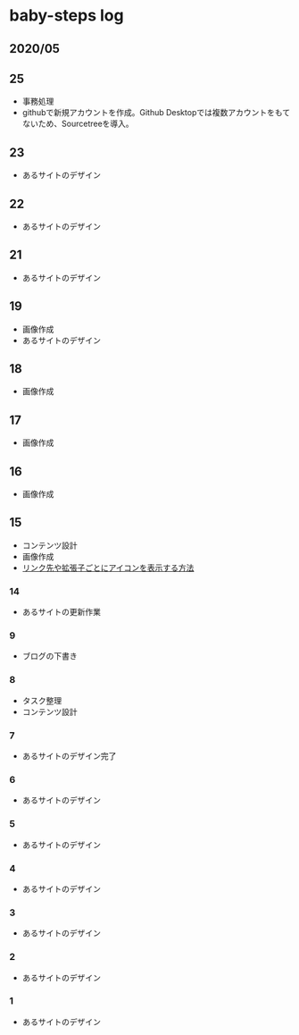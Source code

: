 
# baby-steps log

## 2020/05

## 25

* 事務処理
* githubで新規アカウントを作成。Github Desktopでは複数アカウントをもてないため、Sourcetreeを導入。

## 23

* あるサイトのデザイン

## 22

* あるサイトのデザイン

## 21

* あるサイトのデザイン

## 19

* 画像作成
* あるサイトのデザイン

## 18

* 画像作成

## 17

* 画像作成

## 16

* 画像作成

## 15

* コンテンツ設計
* 画像作成
* [リンク先や拡張子ごとにアイコンを表示する方法](https://www.nxworld.net/tips/change-the-icon-for-each-extension.html)

### 14

* あるサイトの更新作業

### 9

* ブログの下書き

### 8

* タスク整理
* コンテンツ設計

### 7

* あるサイトのデザイン完了

### 6

* あるサイトのデザイン

### 5

* あるサイトのデザイン

### 4

* あるサイトのデザイン

### 3

* あるサイトのデザイン

### 2

* あるサイトのデザイン

### 1

* あるサイトのデザイン